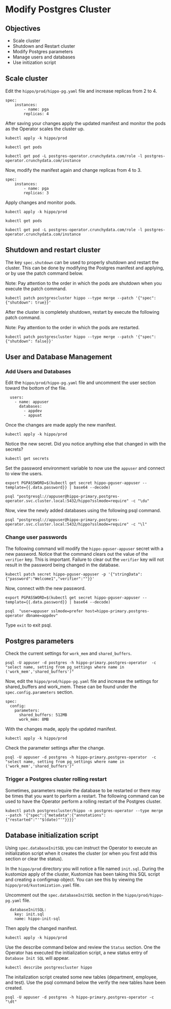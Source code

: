 # Modify Postgres Cluster

## Objectives

- Scale cluster
- Shutdown and Restart cluster
- Modify Postgres parameters
- Manage users and databases
- Use initization script

## Scale cluster

Edit the `hippo/prod/hippo-pg.yaml` file and increase replicas from 2 to 4. 

```text
spec:
    instances:
        - name: pga
        replicas: 4
```

After saving your changes apply the updated manifest and monitor the pods as the Operator scales the cluster up.

```shell
kubectl apply -k hippo/prod

kubectl get pods

kubectl get pod -L postgres-operator.crunchydata.com/role -l postgres-operator.crunchydata.com/instance
```

Now, modify the manifest again and change replicas from 4 to 3.

```text
spec:
    instances:
        - name: pga
        replicas: 3
```

Apply changes and monitor pods.

```shell
kubectl apply -k hippo/prod

kubectl get pods

kubectl get pod -L postgres-operator.crunchydata.com/role -l postgres-operator.crunchydata.com/instance
```

## Shutdown and restart cluster

The key `spec.shutdown` can be used to properly shutdown and restart the cluster.  This can be done
by modifying the Postgres manifest and applying, or by use the patch command below.

Note:  Pay attention to the order in which the pods are shutdown when you execute the patch command.

```shell
kubectl patch postgrescluster hippo --type merge --patch '{"spec":{"shutdown": true}}'
```

After the cluster is completely shutdown, restart by execute the following patch command.

Note:  Pay attention to the order in which the pods are restarted.

```shell
kubectl patch postgrescluster hippo --type merge --patch '{"spec":{"shutdown": false}}'
```

## User and Database Management

### Add Users and Databases

Edit the `hippo/prod/hippo-pg.yaml` file and uncomment the user section toward the bottom of the file.

```text
  users:
    - name: appuser
      databases:
        - appdev
        - appuat
```

Once the changes are made apply the new manifest.

```shell
kubectl apply -k hippo/prod
```

Notice the new secret.  Did you notice anything else that changed in with the secrets?

```shell
kubectl get secrets
```

Set the password environment variable to now use the `appuser` and connect to view the users.

```shell
export PGPASSWORD=$(kubectl get secret hippo-pguser-appuser --template={{.data.password}} | base64 --decode)

psql "postgresql://appuser@hippo-primary.postgres-operator.svc.cluster.local:5432/hippo?sslmode=require" -c "\du"
```

Now, view the newly added databases using the following psql command.

```shell
psql "postgresql://appuser@hippo-primary.postgres-operator.svc.cluster.local:5432/hippo?sslmode=require" -c "\l"
```

### Change user passwords

The following command will modify the `hippo-pguser-appuser` secret with a new password.  Notice that the command
clears out the value of the `verifier` key.  This is important.  Failure to clear out the `verifier` key
will not result in the password being changed in the database.

```shell
kubectl patch secret hippo-pguser-appuser -p '{"stringData":{"password":"Welcome1","verifier":""}}'
```

Now, connect with the new password.

```shell
export PGPASSWORD=$(kubectl get secret hippo-pguser-appuser --template={{.data.password}} | base64 --decode)

psql  "user=appuser sslmode=prefer host=hippo-primary.postgres-operator dbname=appdev"
```

Type `exit` to exit psql.

## Postgres parameters

Check the current settings for `work_mem` and `shared_buffers`.

```shell
psql -U appuser -d postgres -h hippo-primary.postgres-operator  -c "select name, setting from pg_settings where name in ('work_mem','shared_buffers')"
```

Now, edit the `hippo/prod/hippo-pg.yaml` file and increase the settings for shared_buffers and work_mem.  These can be found under 
the `spec.config.parameters` section.

```text
spec:
  config:
    parameters:
      shared_buffers: 512MB
      work_mem: 8MB          
```

With the changes made, apply the updated manifest.

```shell
kubectl apply -k hippo/prod
```

Check the parameter settings after the change.

```shell
psql -U appuser -d postgres -h hippo-primary.postgres-operator  -c "select name, setting from pg_settings where name in ('work_mem','shared_buffers')"
```

### Trigger a Postgres cluster rolling restart

Sometimes, parameters require the database to be restarted or there may be times that you want to perform a restart. 
The following command can be used to have the Operator perform a rolling restart of the Postgres cluster.

```shell
kubectl patch postgrescluster/hippo -n postgres-operator --type merge --patch '{"spec":{"metadata":{"annotations":{"restarted":"'"$(date)"'"}}}}'
```

## Database initialization script

Using `spec.databaseInitSQL` you can instruct the Operator to execute an initialization script when
it creates the cluster (or when you first add this section or clear the status).

In the `hippo/prod` directory you will notice a file named `init.sql`.  During the kustomize apply
of the cluster, Kustomize has been taking this SQL script and creating a configmap object.  You
can see this by viewing the `hippo/prod/kustomization.yaml` file.

Uncomment out the `spec.databaseInitSQL` section in the `hippo/prod/hippo-pg.yaml` file.  

```text
  databaseInitSQL:
    key: init.sql
    name: hippo-init-sql
```

Then apply the changed manifest.

```shell
kubectl apply -k hippo/prod
```

Use the describe command below and review the `Status` section.  One the Operator has executed
the initialization script, a new status entry of `Database Init SQL` will appear.

```shell
kubectl describe postgrescluster hippo
```

The initalization script created some new tables (department, employee, and test).  Use the psql command below the verify the new tables have been created.

```shell
psql -U appuser -d postgres -h hippo-primary.postgres-operator -c "\dt"
```
